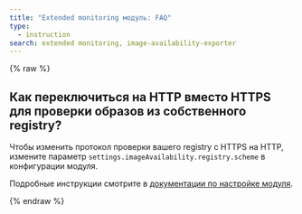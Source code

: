 ```yaml
---
title: "Extended monitoring модуль: FAQ"
type:
  - instruction
search: extended monitoring, image-availability-exporter
---
```


{% raw %}

## Как переключиться на HTTP вместо HTTPS для проверки образов из собственного registry?

Чтобы изменить протокол проверки вашего registry с HTTPS на HTTP, измените параметр `settings.imageAvailability.registry.scheme` в конфигурации модуля.

Подробные инструкции смотрите в [документации по настройке модуля](./configuration.html#parameters-imageavailability-registry-scheme).

{% endraw %}
